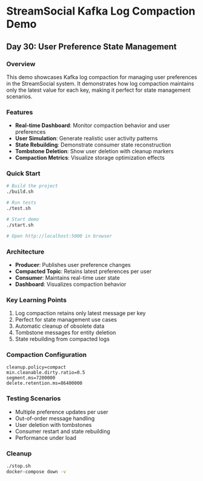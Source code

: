 # StreamSocial Kafka Log Compaction Demo
## Day 30: User Preference State Management

### Overview
This demo showcases Kafka log compaction for managing user preferences in the StreamSocial system. It demonstrates how log compaction maintains only the latest value for each key, making it perfect for state management scenarios.

### Features
- **Real-time Dashboard**: Monitor compaction behavior and user preferences
- **User Simulation**: Generate realistic user activity patterns
- **State Rebuilding**: Demonstrate consumer state reconstruction
- **Tombstone Deletion**: Show user deletion with cleanup markers
- **Compaction Metrics**: Visualize storage optimization effects

### Quick Start
```bash
# Build the project
./build.sh

# Run tests
./test.sh

# Start demo
./start.sh

# Open http://localhost:5000 in browser
```

### Architecture
- **Producer**: Publishes user preference changes
- **Compacted Topic**: Retains latest preferences per user
- **Consumer**: Maintains real-time user state
- **Dashboard**: Visualizes compaction behavior

### Key Learning Points
1. Log compaction retains only latest message per key
2. Perfect for state management use cases
3. Automatic cleanup of obsolete data
4. Tombstone messages for entity deletion
5. State rebuilding from compacted logs

### Compaction Configuration
```properties
cleanup.policy=compact
min.cleanable.dirty.ratio=0.5
segment.ms=7200000
delete.retention.ms=86400000
```

### Testing Scenarios
- Multiple preference updates per user
- Out-of-order message handling
- User deletion with tombstones
- Consumer restart and state rebuilding
- Performance under load

### Cleanup
```bash
./stop.sh
docker-compose down -v
```
